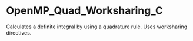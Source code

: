 # OpenMP_Quad_Worksharing_C
Calculates a definite integral by using a quadrature rule. Uses worksharing directives.
